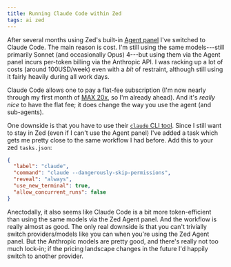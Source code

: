 ```yaml
---
title: Running Claude Code within Zed
tags: ai zed
---
```


After several months using Zed's built-in
[Agent panel](https://zed.dev/docs/ai/agent-panel) I've switched to Claude Code.
The main reason is cost. I'm still using the same models---still primarily
Sonnet (and occasionally Opus) 4---but using them via the Agent panel incurs
per-token billing via the Anthropic API. I was racking up a lot of costs (around
100USD/week) even with a _bit_ of restraint, although still using it fairly
heavily during all work days.

Claude Code allows one to pay a flat-fee subscription (I'm now nearly through my
first month of [MAX 20x](https://www.anthropic.com/max), so I'm already ahead).
And it's _really nice_ to have the flat fee; it does change the way you use the
agent (and sub-agents).

One downside is that you have to use their
[`claude` CLI tool](https://docs.anthropic.com/en/docs/claude-code/overview).
Since I still want to stay in Zed (even if I can't use the Agent panel) I've
added a task which gets me pretty close to the same workflow I had before. Add
this to your zed `tasks.json`:

```json
{
  "label": "claude",
  "command": "claude --dangerously-skip-permissions",
  "reveal": "always",
  "use_new_terminal": true,
  "allow_concurrent_runs": false
}
```

Anectodally, it also seems like Claude Code is a bit more token-efficient than
using the same models via the Zed Agent panel. And the workflow is really almost
as good. The only real downside is that you can't trivially switch
providers/models like you can when you're using the Zed Agent panel. But the
Anthropic models are pretty good, and there's really not too much lock-in; if
the pricing landscape changes in the future I'd happily switch to another
provider.
